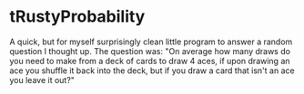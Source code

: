 # tRustyProbability

A quick, but for myself surprisingly clean little program to answer a random question I thought up.
The question was:
"On average how many draws do you need to make from a deck of cards to draw 4 aces, if upon drawing an ace you shuffle it back into the deck, but if you draw a card that isn't an ace you leave it out?"
